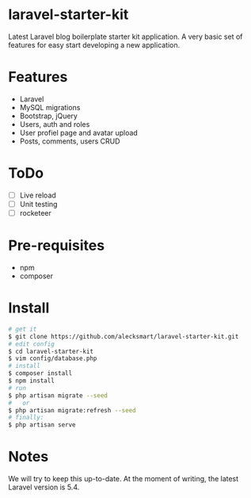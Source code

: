 # laravel-starter-kit

Latest Laravel blog boilerplate starter kit application. A very basic set of features for easy start developing a new application.

# Features

* Laravel
* MySQL migrations
* Bootstrap, jQuery
* Users, auth and roles
* User profiel page and avatar upload
* Posts, comments, users CRUD

# ToDo

- [ ] Live reload
- [ ] Unit testing
- [ ] rocketeer

# Pre-requisites

 * npm
 * composer

# Install

```bash
# get it
$ git clone https://github.com/alecksmart/laravel-starter-kit.git
# edit config
$ cd laravel-starter-kit
$ vim config/database.php
# install
$ composer install
$ npm install
# run
$ php artisan migrate --seed
#   or
$ php artisan migrate:refresh --seed
# finally:
$ php artisan serve
```

# Notes

We will try to keep this up-to-date. At the moment of writing, the latest Laravel version is 5.4.
